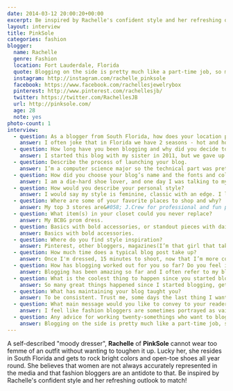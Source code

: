 ```yaml
---
date: 2014-03-12 20:00:20+00:00
excerpt: Be inspired by Rachelle's confident style and her refreshing outlook to match!
layout: interview
title: PinkSole
categories: fashion
blogger:
  name: Rachelle
  genre: Fashion
  location: Fort Lauderdale, Florida
  quote: Blogging on the side is pretty much like a part-time job, so make sure to blog about something you are passionate about because it is not all rainbows and bunnies.
  instagram: http://instagram.com/rachelle_pinksole
  facebook: https://www.facebook.com/rachellesjewelrybox
  pinterest: http://www.pinterest.com/rachellesjb/
  twitter: https://twitter.com/RachellesJB
  url: http://pinksole.com/
  age: 28
  note: yes
photo-count: 1
interview:
  - question: As a blogger from South Florida, how does your location play into your clothing and color choices?
    answer: I often joke that in Florida we have 2 seasons - hot and hotter. So of course I can get away with wearing bold colors, short skirts and sandals pretty much all year long. I am not complaining at all.
  - question: How long have you been blogging and why did you decide to start?
    answer: I started this blog with my sister in 2011, but we gave up after a few posts. On June 1st 2012, I decided to start again on my own this time and never looked back. I always loved fashion, as a teenager I spent countless hours watching Fashion TV so this blog was my creative outlet and my way of sharing my love for fashion.
  - question: Describe the process of launching your blog.
    answer: I’m a computer science major so the technical part was pretty easy for me, but I did a lot of research Google, books and by following other bloggers that I admire. When I first started I wanted to keep my expenses to a minimum so I signed up to a free platform, but once I got comfortable and knew that I wanted to keep going, I made little and big investments here and there. Now I have a self-hosted blog on Wordpress, I bought a DSLR and my latest was to upgrade to Photoshop CC.
  - question: How did you choose your blog’s name and the fonts and color scheme to go along with it?
    answer: I am a die-hard shoe lover, and one day I was talking to my sister about how cool it would be to have shoes with pink bottoms, kind of like Louboutins but with pink instead of red and that’s how I came up with PinkSole. As far as color scheme, I love a clean and sharp design so I usually stick with black and white with a touch of pink. Currently I am considering doing a blog redesign, so I am getting a new header done for me, and I am currently shopping for a new theme. Stay tuned!
  - question: How would you describe your personal style?
    answer: I would say my style is feminine, classic with an edge. I love basic pieces and I felt like I had the ones that I needed, I started added a variety of prints and colors. I am also a very moody dresser; it all depends on how I’m feeling that particular day. If my outfit is too sweet I always feel the need to toughen it up a bit.
  - question: Where are some of your favorite places to shop and why?
    answer: My top 3 stores are&#058; J.Crew for professional and fun pieces, ASOS to find unique non-professional pieces, Gap for my basics (such as tees, shirts and jeans), Nordstrom because it has pretty much everything and they always have amazing sales going on. I am blessed to live close to one of the biggest outlet malls in South Florida, you can easily find me browsing Saks, Bloomindale’s, Cole Haan, Barney’s and more hunting for designer deals.
  - question: What item(s) in your closet could you never replace?
    answer: My BCBG prom dress.
  - question: Basics with bold accessories, or standout pieces with dainty jewelry?
    answer: Basics with bold accessories.
  - question: Where do you find style inspiration?
    answer: Pinterest, other bloggers, magazines(I’m that girl that takes pictures of a runway looks she saw to make her ready-to-wear version) and myself (I know I did not invent anything new but the outfits that my readers love the most are usually the ones that I put together without overthinking).
  - question: How much time does a typical blog post take up?
    answer: Once I'm dressed, 15 minutes to shoot, now that I’m more comfortable with Photoshop about 30 minutes to choose my favorite shots and edit. And the actual posting on the site can take 45 minutes to an hour. So we can round it up to 2 hours, if I am wearing items that are no longer in stores it is always a hassle to find very similar pieces, but I love to make my posts as accurate as possible to please my readers.
  - question: How has blogging worked out for you so far? Do you feel it was a worthwhile endeavor?
    answer: Blogging has been amazing so far and I often refer to my blog as my boyfriend (it’s sad - I know). But really - I've met so many wonderful bloggers that have become friends and I am always amazed to find out they are brands that want to work with me.
  - question: What is the coolest thing to happen since you started blogging?
    answer: So many great things happened since I started blogging, getting to partner with brands such as Toms, Hollister, Lacoste and more. Getting featured on Lucky Magazine's Facebook, Gap recently pinned on of my photos and to me that was epic considering these are brands that I genuinely love.
  - question: What has maintaining your blog taught you?
    answer: To be consistent. Trust me, some days the last thing I want to do is take pictures of myself!
  - question: What main message would you like to convey to your readers?
    answer: I feel like fashion bloggers are sometimes portrayed as vain people who like to take pictures of themselves. But the women represented in the media, do not look anything like me or the majority of women really. So I think that's where fashion bloggers are valuable, I want to help my readers to be confident and to know that you can carry yourself well and look good without fitting that mold.
  - question: Any advice for working twenty-somethings who want to blog on the side?
    answer: Blogging on the side is pretty much like a part-time job, so make sure to blog about something you are passionate about because it is not all rainbows and bunnies.
---
```


A self-described "moody dresser", **Rachelle** of **PinkSole** cannot wear too femme of an outfit without wanting to toughen it up. Lucky her, she resides in South Florida and gets to rock bright colors and open-toe shoes all year round. She believes that women are not always accurately represented in the media and that fashion bloggers are an antidote to that. Be inspired by Rachelle's confident style and her refreshing outlook to match!
